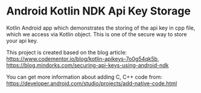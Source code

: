 # Android Kotlin NDK Api Key Storage
Kotlin Android app which demonstrates the storing of the api key in cpp file, which we access via Kotlin object. This is one of the secure way to store your api key.

This project is created based on the blog article: https://www.codementor.io/blog/kotlin-apikeys-7o0g54qk5b, https://blog.mindorks.com/securing-api-keys-using-android-ndk

You can get more information about adding C, C++ code from: https://developer.android.com/studio/projects/add-native-code.html
